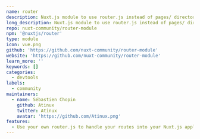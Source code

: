 ```yaml
---
name: router
description: Nuxt.js module to use router.js instead of pages/ directory
long_description: Nuxt.js module to use router.js instead of pages/ directory.
repo: nuxt-community/router-module
npm: '@nuxtjs/router'
type: module
icon: vue.png
github: 'https://github.com/nuxt-community/router-module'
website: 'https://github.com/nuxt-community/router-module'
learn_more: ''
keywords: []
categories:
  - devtools
labels:
  - community
maintainers:
  - name: Sébastien Chopin
    github: Atinux
    twitter: Atinux
    avatar: 'https://github.com/Atinux.png'
features:
  - Use your own router.js to handle your routes into your Nuxt.js application.
---
```

